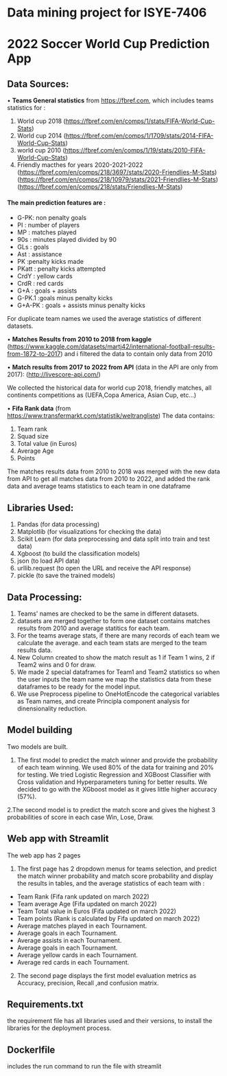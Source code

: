 # Data mining project for ISYE-7406

# 2022 Soccer World Cup Prediction App

## Data Sources:
• **Teams General statistics** from https://fbref.com, which includes teams statistics for :
  1. World cup 2018 (https://fbref.com/en/comps/1/stats/FIFA-World-Cup-Stats)
  2. World cup 2014 (https://fbref.com/en/comps/1/1709/stats/2014-FIFA-World-Cup-Stats)
  3. world cup 2010 (https://fbref.com/en/comps/1/19/stats/2010-FIFA-World-Cup-Stats)
  4. Friendly macthes for years 2020-2021-2022 
    (https://fbref.com/en/comps/218/3697/stats/2020-Friendlies-M-Stats)
    (https://fbref.com/en/comps/218/10979/stats/2021-Friendlies-M-Stats)
    (https://fbref.com/en/comps/218/stats/Friendlies-M-Stats)

#### The main prediction features are :


  - G-PK: non penalty goals
  - PI : number of players
  - MP : matches played
  - 90s : minutes played divided by 90
  - GLs : goals
  - Ast : assistance
  - PK :penalty kicks made
  - PKatt : penalty kicks attempted
  - CrdY : yellow cards
  - CrdR : red cards
  - G+A : goals + assists
  - G-PK.1 :goals minus penalty kicks
  - G+A-PK : goals + assists minus penalty kicks

For duplicate team names we used the average statistics of different datasets.

• **Matches Results from 2010 to 2018 from kaggle**
  (https://www.kaggle.com/datasets/martj42/international-football-results-from-1872-to-2017)
  and i filtered the data to contain only data from 2010
  
• **Match results from 2017 to 2022 from API** (data in the API are only from 2017): 
  (http://livescore-api.com/)
  
  We collected the historical data for world cup 2018, friendly matches, all continents competitions as (UEFA,Copa America, Asian Cup, etc...)
  
 • **Fifa Rank data** (from https://www.transfermarkt.com/statistik/weltrangliste)
  The data contains:
  1. Team rank
  2. Squad size
  3. Total value (in Euros)
  4. Average Age
  5. Points

The matches results data from 2010 to 2018 was merged with the new data from API to get all matches data from 2010 to 2022, 
and added the rank data and average teams statistics to each team in one dataframe

## Libraries Used:
1. Pandas (for data processing)
2. Matplotlib (for visualizations for checking the data)
3. Scikit Learn (for data preprocessing and data split into train and test data)
4. Xgboost (to build the classification models)
5. json (to load API data)
6. urllib.request (to open the URL and receive the API response)
7. pickle (to save the trained models)

## Data Processing:
1. Teams' names are checked to be the same in different datasets.
2. datasets are merged together to form one dataset contains matches results from 2010 and average statitics for each team.
3. For the teams average stats, if there are many records of each team we calculate the average. and each team stats are merged to the team results data.
4. New Column created to show the match result as 1 if Team 1 wins, 2 if Team2 wins and 0 for draw.
5. We made 2 special dataframes for Team1 and Team2 statistics so when the user inputs the team name we map the statistics data from these dataframes to be ready for the model input.
6. We use Preprocess pipeline to OneHotEncode the categorical variables as Team names, and create Principla component analysis for dinensionality reduction.

## Model building
Two models are built.
1. The first model to predict the match winner and provide the probability of each team winning.
We used 80% of the data for training and 20% for testing. We tried Logistic Regression and XGBoost Classifier 
with Cross validation and Hyperparameters tuning for better results.
We decided to go with the XGboost model as it gives little higher accuracy (57%).

2.The second model is to predict the match score and gives the highest 3 probabilities of score in each case Win, Lose, Draw.

## Web app with Streamlit
The web app has 2 pages
1. The first page has 2 dropdown menus for teams selection, and predict the match winner probability and match score probability and display the results in tables, and the average statistics of each team with :
- Team Rank (Fifa rank updated on march 2022)
- Team average Age (Fifa updated on march 2022)
- Team Total value in Euros (Fifa updated on march 2022)
- Team points (Rank is calculated by Fifa updated on march 2022)
- Average matches played in each Tournament.
- Average goals in each Tournament.
- Average assists in each Tournament.
- Average goals in each Tournament.
- Average yellow cards in each Tournament.
- Average red cards in each Tournament.

2. The second page displays the first model evaluation metrics as Accuracy, precision, Recall ,and confusion matrix.


## Requirements.txt 
the requirement file has all libraries used and their versions, to install the libraries for the deployment process.

## Dockerlfile 
includes the run command to run the file with streamlit





